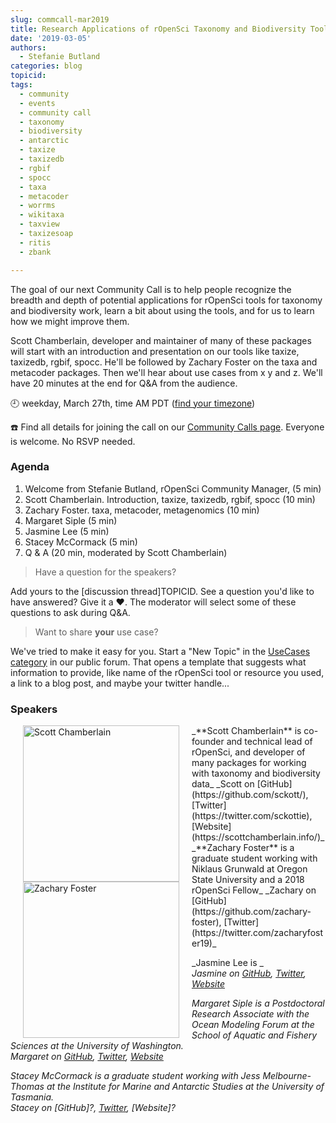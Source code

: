 ```yaml
---
slug: commcall-mar2019
title: Research Applications of rOpenSci Taxonomy and Biodiversity Tools
date: '2019-03-05'
authors:
  - Stefanie Butland
categories: blog
topicid:
tags:
  - community
  - events
  - community call
  - taxonomy
  - biodiversity
  - antarctic
  - taxize
  - taxizedb
  - rgbif
  - spocc
  - taxa
  - metacoder
  - worrms
  - wikitaxa
  - taxview
  - taxizesoap
  - ritis
  - zbank

---
```

The goal of our next Community Call is to help people recognize the breadth and depth of potential applications for rOpenSci tools for taxonomy and biodiversity work, learn a bit about using the tools, and for us to learn how we might improve them.

Scott Chamberlain, developer and maintainer of many of these packages will start with an introduction and  presentation on our tools like taxize, taxizedb, rgbif, spocc. He'll be followed by Zachary Foster on the taxa and metacoder packages. Then we'll hear about use cases from x y and z. We'll have 20 minutes at the end for Q&A from the audience.

🕘 weekday, March 27th, time AM PDT ([find your timezone](LINK))

☎️ Find all details for joining the call on our [Community Calls page](http://communitycalls.ropensci.org/#next-call).
Everyone is welcome. No RSVP needed.

### Agenda

1. Welcome from Stefanie Butland, rOpenSci Community Manager, (5 min)
1. Scott Chamberlain. Introduction, taxize, taxizedb, rgbif, spocc (10 min)
1. Zachary Foster. taxa, metacoder, metagenomics (10 min)
1. Margaret Siple (5 min)
1. Jasmine Lee (5 min)
1. Stacey McCormack (5 min)
1. Q & A (20 min, moderated by Scott Chamberlain)

> Have a question for the speakers?

Add yours to the [discussion thread]TOPICID. See a question you'd like to have answered? Give it a ❤️. The moderator will select some of these questions to ask during Q&A.

> Want to share **your** use case?

We've tried to make it easy for you. Start a "New Topic" in the [UseCases category](https://discuss.ropensci.org/c/usecases) in our public forum. That opens a template that suggests what information to provide, like name of the rOpenSci tool or resource you used, a link to a blog post, and maybe your twitter handle...


### Speakers

<img src="https://i.imgur.com/tW8jjsX.jpg" alt="Scott Chamberlain" style="margin: 0px 20px; width: 250px;" align="left">
_**Scott Chamberlain** is co-founder and technical lead of rOpenSci, and developer of many packages for working with taxonomy and biodiversity data_  
_Scott on [GitHub](https://github.com/sckott/), [Twitter](https://twitter.com/sckottie), [Website](https://scottchamberlain.info/)_  

<!---
<img src="/img/blog-images/2018-10-05-commcall-oct2018/melanie-frazier.jpg" alt="Melanie Frazier" style="margin: 0px 20px; width: 250px;" align="left">
--->

<img src="https://i.imgur.com/gcrwyUn.jpg" alt="Zachary Foster" style="margin: 0px 20px; width: 250px;" align="left">
_**Zachary Foster** is a graduate student working with Niklaus Grunwald at Oregon State University and a 2018 rOpenSci Fellow_  
_Zachary on [GitHub](https://github.com/zachary-foster), [Twitter](https://twitter.com/zacharyfoster19)_  


_Jasmine Lee is _  
_Jasmine on [GitHub](), [Twitter](), [Website]()_

_Margaret Siple is a Postdoctoral Research Associate with the Ocean Modeling Forum at the School of Aquatic and Fishery Sciences at the University of Washington._   
_Margaret on [GitHub](https://github.com/mcsiple), [Twitter](https://twitter.com/margaretsiple), [Website](http://www.margaretsiple.com/)_

_Stacey McCormack is a graduate student working with Jess Melbourne-Thomas at the Institute for Marine and Antarctic Studies at the University of Tasmania._      
_Stacey on [GitHub]?, [Twitter](https://twitter.com/mccormacksa), [Website]?_
